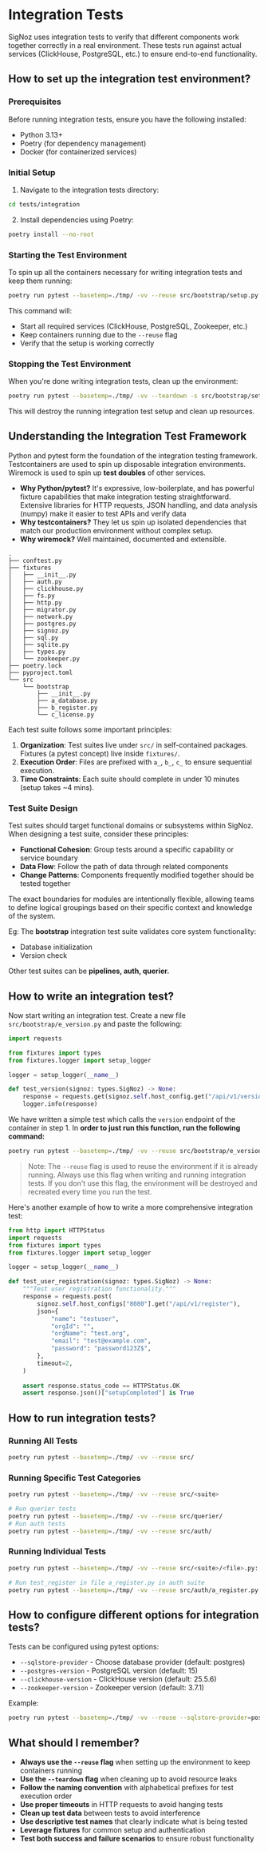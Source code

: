 # Integration Tests

SigNoz uses integration tests to verify that different components work together correctly in a real environment. These tests run against actual services (ClickHouse, PostgreSQL, etc.) to ensure end-to-end functionality.

## How to set up the integration test environment?

### Prerequisites

Before running integration tests, ensure you have the following installed:

- Python 3.13+
- Poetry (for dependency management)
- Docker (for containerized services)

### Initial Setup

1. Navigate to the integration tests directory:
```bash
cd tests/integration
```

2. Install dependencies using Poetry:
```bash
poetry install --no-root
```

### Starting the Test Environment

To spin up all the containers necessary for writing integration tests and keep them running:

```bash
poetry run pytest --basetemp=./tmp/ -vv --reuse src/bootstrap/setup.py::test_setup
```

This command will:
- Start all required services (ClickHouse, PostgreSQL, Zookeeper, etc.)
- Keep containers running due to the `--reuse` flag
- Verify that the setup is working correctly

### Stopping the Test Environment

When you're done writing integration tests, clean up the environment:

```bash
poetry run pytest --basetemp=./tmp/ -vv --teardown -s src/bootstrap/setup.py::test_teardown
```

This will destroy the running integration test setup and clean up resources.

## Understanding the Integration Test Framework

Python and pytest form the foundation of the integration testing framework. Testcontainers are used to spin up disposable integration environments. Wiremock is used to spin up **test doubles** of other services.

- **Why Python/pytest?** It's expressive, low-boilerplate, and has powerful fixture capabilities that make integration testing straightforward. Extensive libraries for HTTP requests, JSON handling, and data analysis (numpy) make it easier to test APIs and verify data
- **Why testcontainers?** They let us spin up isolated dependencies that match our production environment without complex setup.
- **Why wiremock?** Well maintained, documented and extensible.

```
.
├── conftest.py
├── fixtures
│   ├── __init__.py
│   ├── auth.py
│   ├── clickhouse.py
│   ├── fs.py
│   ├── http.py
│   ├── migrator.py
│   ├── network.py
│   ├── postgres.py
│   ├── signoz.py
│   ├── sql.py
│   ├── sqlite.py
│   ├── types.py
│   └── zookeeper.py
├── poetry.lock
├── pyproject.toml
└── src
    └── bootstrap
        ├── __init__.py
        ├── a_database.py
        ├── b_register.py
        └── c_license.py
```

Each test suite follows some important principles:

1. **Organization**: Test suites live under `src/` in self-contained packages. Fixtures (a pytest concept) live inside `fixtures/`.
2. **Execution Order**: Files are prefixed with `a_`, `b_`, `c_` to ensure sequential execution.
3. **Time Constraints**: Each suite should complete in under 10 minutes (setup takes ~4 mins).

### Test Suite Design

Test suites should target functional domains or subsystems within SigNoz. When designing a test suite, consider these principles:

- **Functional Cohesion**: Group tests around a specific capability or service boundary
- **Data Flow**: Follow the path of data through related components
- **Change Patterns**: Components frequently modified together should be tested together

The exact boundaries for modules are intentionally flexible, allowing teams to define logical groupings based on their specific context and knowledge of the system.

Eg: The **bootstrap** integration test suite validates core system functionality:

- Database initialization
- Version check

Other test suites can be **pipelines, auth, querier.**

## How to write an integration test?

Now start writing an integration test. Create a new file `src/bootstrap/e_version.py` and paste the following:

```python
import requests

from fixtures import types
from fixtures.logger import setup_logger

logger = setup_logger(__name__)

def test_version(signoz: types.SigNoz) -> None:
    response = requests.get(signoz.self.host_config.get("/api/v1/version"), timeout=2)
    logger.info(response)
```

We have written a simple test which calls the `version` endpoint of the container in step 1. In **order to just run this function, run the following command:**

```bash
poetry run pytest --basetemp=./tmp/ -vv --reuse src/bootstrap/e_version.py::test_version
```

> Note: The `--reuse` flag is used to reuse the environment if it is already running. Always use this flag when writing and running integration tests. If you don't use this flag, the environment will be destroyed and recreated every time you run the test.

Here's another example of how to write a more comprehensive integration test:

```python
from http import HTTPStatus
import requests
from fixtures import types
from fixtures.logger import setup_logger

logger = setup_logger(__name__)

def test_user_registration(signoz: types.SigNoz) -> None:
    """Test user registration functionality."""
    response = requests.post(
        signoz.self.host_configs["8080"].get("/api/v1/register"),
        json={
            "name": "testuser",
            "orgId": "",
            "orgName": "test.org",
            "email": "test@example.com",
            "password": "password123Z$",
        },
        timeout=2,
    )
    
    assert response.status_code == HTTPStatus.OK
    assert response.json()["setupCompleted"] is True
```

## How to run integration tests?

### Running All Tests

```bash
poetry run pytest --basetemp=./tmp/ -vv --reuse src/
```

### Running Specific Test Categories

```bash
poetry run pytest --basetemp=./tmp/ -vv --reuse src/<suite>

# Run querier tests
poetry run pytest --basetemp=./tmp/ -vv --reuse src/querier/
# Run auth tests
poetry run pytest --basetemp=./tmp/ -vv --reuse src/auth/
```

### Running Individual Tests

```bash
poetry run pytest --basetemp=./tmp/ -vv --reuse src/<suite>/<file>.py::test_name

# Run test_register in file a_register.py in auth suite
poetry run pytest --basetemp=./tmp/ -vv --reuse src/auth/a_register.py::test_register
```

## How to configure different options for integration tests?

Tests can be configured using pytest options:

- `--sqlstore-provider` - Choose database provider (default: postgres)
- `--postgres-version` - PostgreSQL version (default: 15)
- `--clickhouse-version` - ClickHouse version (default: 25.5.6)
- `--zookeeper-version` - Zookeeper version (default: 3.7.1)

Example:
```bash
poetry run pytest --basetemp=./tmp/ -vv --reuse --sqlstore-provider=postgres --postgres-version=14 src/auth/
```


## What should I remember?

- **Always use the `--reuse` flag** when setting up the environment to keep containers running
- **Use the `--teardown` flag** when cleaning up to avoid resource leaks
- **Follow the naming convention** with alphabetical prefixes for test execution order
- **Use proper timeouts** in HTTP requests to avoid hanging tests
- **Clean up test data** between tests to avoid interference
- **Use descriptive test names** that clearly indicate what is being tested
- **Leverage fixtures** for common setup and authentication
- **Test both success and failure scenarios** to ensure robust functionality
